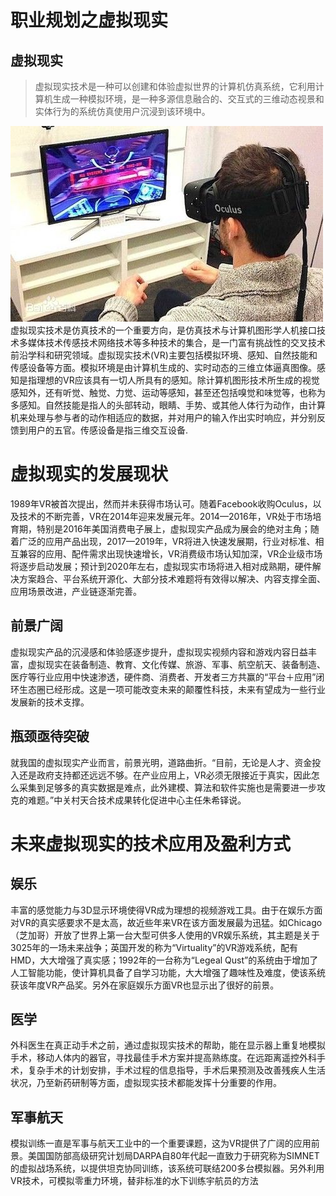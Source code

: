 # 职业规划之虚拟现实
## 虚拟现实
>虚拟现实技术是一种可以创建和体验虚拟世界的计算机仿真系统，它利用计算机生成一种模拟环境，是一种多源信息融合的、交互式的三维动态视景和实体行为的系统仿真使用户沉浸到该环境中。

![](images/100.jpg)
虚拟现实技术是仿真技术的一个重要方向，是仿真技术与计算机图形学人机接口技术多媒体技术传感技术网络技术等多种技术的集合，是一门富有挑战性的交叉技术前沿学科和研究领域。虚拟现实技术(VR)主要包括模拟环境、感知、自然技能和传感设备等方面。模拟环境是由计算机生成的、实时动态的三维立体逼真图像。感知是指理想的VR应该具有一切人所具有的感知。除计算机图形技术所生成的视觉感知外，还有听觉、触觉、力觉、运动等感知，甚至还包括嗅觉和味觉等，也称为多感知。自然技能是指人的头部转动，眼睛、手势、或其他人体行为动作，由计算机来处理与参与者的动作相适应的数据，并对用户的输入作出实时响应，并分别反馈到用户的五官。传感设备是指三维交互设备.

# 虚拟现实的发展现状
1989年VR被首次提出，然而并未获得市场认可。随着Facebook收购Oculus，以及技术的不断完善，VR在2014年迎来发展元年。2014—2016年，VR处于市场培育期，特别是2016年美国消费电子展上，虚拟现实产品成为展会的绝对主角；随着广泛的应用产品出现，2017—2019年，VR将进入快速发展期，行业对标准、相互兼容的应用、配件需求出现快速增长，VR消费级市场认知加深，VR企业级市场将逐步启动发展；预计到2020年左右，虚拟现实市场将进入相对成熟期，硬件解决方案趋合、平台系统开源化、大部分技术难题将有效得以解决、内容支撑全面、应用场景改进，产业链逐渐完善。
## 前景广阔
虚拟现实产品的沉浸感和体验感逐步提升，虚拟现实视频内容和游戏内容日益丰富，虚拟现实在装备制造、教育、文化传媒、旅游、军事、航空航天、装备制造、医疗等行业应用中快速渗透，硬件商、消费者、开发者三方共赢的“平台＋应用”闭环生态圈已经形成。这是一项可能改变未来的颠覆性科技，未来有望成为一些行业发展新的技术支撑。
## 瓶颈亟待突破
就我国的虚拟现实产业而言，前景光明，道路曲折。“目前，无论是人才、资金投入还是政府支持都还远远不够。在产业应用上，VR必须无限接近于真实，因此怎么采集到足够多的真实数据是难点，此外建模、算法和软件实施也是需要进一步攻克的难题。”中关村天合技术成果转化促进中心主任朱希铎说。

# 未来虚拟现实的技术应用及盈利方式
## 娱乐
丰富的感觉能力与3D显示环境使得VR成为理想的视频游戏工具。由于在娱乐方面对VR的真实感要求不是太高，故近些年来VR在该方面发展最为迅猛。如Chicago（芝加哥）开放了世界上第一台大型可供多人使用的VR娱乐系统，其主题是关于3025年的一场未来战争；英国开发的称为“Virtuality”的VR游戏系统，配有HMD，大大增强了真实感；1992年的一台称为“Legeal Qust”的系统由于增加了人工智能功能，使计算机具备了自学习功能，大大增强了趣味性及难度，使该系统获该年度VR产品奖。另外在家庭娱乐方面VR也显示出了很好的前景。

## 医学
外科医生在真正动手术之前，通过虚拟现实技术的帮助，能在显示器上重复地模拟手术，移动人体内的器官，寻找最佳手术方案并提高熟练度。在远距离遥控外科手术，复杂手术的计划安排，手术过程的信息指导，手术后果预测及改善残疾人生活状况，乃至新药研制等方面，虚拟现实技术都能发挥十分重要的作用。
## 军事航天
模拟训练一直是军事与航天工业中的一个重要课题，这为VR提供了广阔的应用前景。美国国防部高级研究计划局DARPA自80年代起一直致力于研究称为SIMNET的虚拟战场系统，以提供坦克协同训练，该系统可联结200多台模拟器。另外利用VR技术，可模拟零重力环境，替非标准的水下训练宇航员的方法

